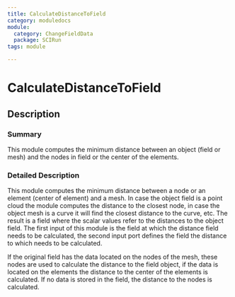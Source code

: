 ```yaml
---
title: CalculateDistanceToField
category: moduledocs
module:
  category: ChangeFieldData
  package: SCIRun
tags: module

---
```


# CalculateDistanceToField

## Description

### Summary

This module computes the minimum distance between an object (field or mesh) and the nodes in field or the center of the elements.

### Detailed Description

This module computes the minimum distance between a node or an element (center of element) and a mesh. In case the object field is a point cloud the module computes the distance to the closest node, in case the object mesh is a curve it will find the closest distance to the curve, etc. The result is a field where the scalar values refer to the distances to the object field. The first input of this module is the field at which the distance field needs to be calculated, the second input port defines the field the distance to which needs to be calculated.

If the original field has the data located on the nodes of the mesh, these nodes are used to calculate the distance to the field object, if the data is located on the elements the distance to the center of the elements is calculated. If no data is stored in the field, the distance to the nodes is calculated.

